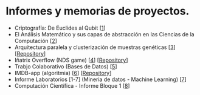 # Informes y memorias de proyectos.

* Criptografía: De Euclides al Qubit [<a href="https://github.com/geru-scotland/informes-memorias/blob/master/Criptograf%C3%ADa/Criptograf%C3%ADa%20-%20de%20Euclides%20al%20Qubit.pdf">1</a>]
* El Análisis Matemático y sus capas de abstracción en las Ciencias de la Computación [<a href="https://github.com/geru-scotland/informes-memorias/blob/master/AnálisisMatemático/AnálisisMatemático_Ciencias_Computación.pdf">2</a>]
* Arquitectura paralela y clusterización de muestras genéticas [<a href="https://github.com/geru-scotland/informes-memorias/blob/master/Arquitectura%20de%20Computadores/Arquitectura%20paralela%20y%20clusterización%20de%20muestras%20genéticas.pdf">3</a>] [<a href="https://github.com/geru-scotland/genetics">Repository</a>]
* Iñatrix Overflow (NDS game) [<a href="https://github.com/geru-scotland/informes-memorias/blob/master/Estructuras%20de%20Computadores/IñatrixOverflow%20-%20Memoria.pdf">4</a>] [<a href="https://github.com/geru-scotland/inatrix_overflow">Repository</a>]
* Trabjo Colaborativo (Bases de Datos) [<a href="https://github.com/geru-scotland/informes-memorias/blob/master/Bases%20de%20Datos/Trabajo%20Colaborativo.pdf">5</a>]
* IMDB-app (algoritmia) [<a href="https://github.com/geru-scotland/informes-memorias/blob/master/Estructuras%20de%20datos%20y%20algoritmos/Memoria%20fase%203.pdf">6</a>] [<a href="https://github.com/geru-scotland/IMDB-app">Repository</a>]
* Informe Laboratorios [1-7] (Mineria de datos - Machine Learning) [<a href="https://github.com/geru-scotland/informes-memorias/blob/master/Mineria%20de%20Datos/Informe%20-%20Laboratorios%201_7.pdf">7</a>]
* Computación Científica - Informe Bloque 1 [<a href="https://github.com/geru-scotland/informes-memorias/blob/master/Computación%20Científica/Computación%20Científica%20-%20Informe%20Bloque%20I.pdf">8</a>]
